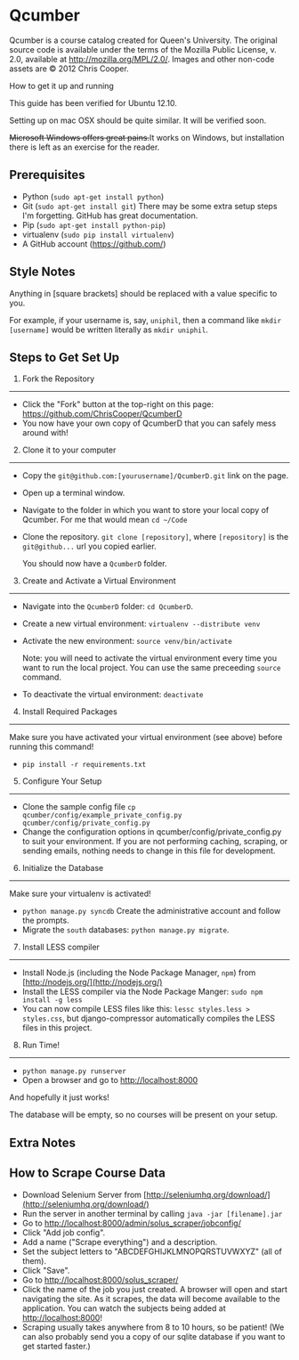 Qcumber
=======

Qcumber is a course catalog created for Queen's University. The original source code is available under the terms of the Mozilla Public License, v. 2.0, available at http://mozilla.org/MPL/2.0/. Images and other non-code assets are &copy; 2012 Chris Cooper.


How to get it up and running

This guide has been verified for Ubuntu 12.10.

Setting up on mac OSX should be quite similar. It will be verified soon.

<del>Microsoft Windows offers great pains.</del>It works on Windows, but installation there is left as an exercise for the reader.


Prerequisites
-------------

 * Python (`sudo apt-get install python`)
 * Git (`sudo apt-get install git`)
   There may be some extra setup steps I'm forgetting.
   GitHub has great documentation.
 * Pip (`sudo apt-get install python-pip`)
 * virtualenv (`sudo pip install virtualenv`)
 * A GitHub account (https://github.com/)


Style Notes
-----------

Anything in [square brackets] should be replaced with a value specific to you.

For example, if your username is, say, `uniphil`, then a command like
`mkdir [username]` would be written literally as `mkdir uniphil`.

Steps to Get Set Up
-------------------

1. Fork the Repository
----------------------

 * Click the "Fork" button at the top-right on this page:
   https://github.com/ChrisCooper/QcumberD
 * You now have your own copy of QcumberD that you can safely mess around with!


2. Clone it to your computer
----------------------------

 * Copy the `git@github.com:[yourusername]/QcumberD.git` link on the page.
 * Open up a terminal window.
 * Navigate to the folder in which you want to store your local copy of
   Qcumber. For me that would mean `cd ~/Code`
 * Clone the repository. `git clone [repository]`, where `[repository]` is the
   `git@github...` url you copied earlier. 

   You should now have a `QcumberD` folder.


3. Create and Activate a Virtual Environment
--------------------------------------------

 * Navigate into the `QcumberD` folder: `cd QcumberD`.
 * Create a new virtual environment: `virtualenv --distribute venv`
 * Activate the new environment: `source venv/bin/activate`

   Note: you will need to activate the virtual environment every time you want
   to run the local project. You can use the same preceeding `source` command.

 * To deactivate the virtual environment: `deactivate`

4. Install Required Packages
----------------------------

Make sure you have activated your virtual environment (see above) before running this command!

 * `pip install -r requirements.txt`


5. Configure Your Setup
-----------------------

 * Clone the sample config file `cp qcumber/config/example_private_config.py qcumber/config/private_config.py`
 * Change the configuration options in qcumber/config/private_config.py to suit your environment. If you are not performing caching, scraping, or sending emails, nothing needs to change in this file for development.


6. Initialize the Database
--------------------------

Make sure your virtualenv is activated!

 * `python manage.py syncdb`
   Create the administrative account and follow the prompts.
 * Migrate the `south` databases: `python manage.py migrate`.

7. Install LESS compiler
------------
* Install Node.js (including the Node Package Manager, `npm`) from [http://nodejs.org/](http://nodejs.org/)
* Install the LESS compiler via the Node Package Manger: `sudo npm install -g less`
* You can now compile LESS files like this: `lessc styles.less > styles.css`, but django-compressor automatically compiles the LESS files in this project.

8. Run Time!
------------

 * `python manage.py runserver`
 * Open a browser and go to [http://localhost:8000](http://localhost:8000)

And hopefully it just works!

The database will be empty, so no courses will be present on your setup.

Extra Notes
-----------

How to Scrape Course Data
-------------------------

 * Download Selenium Server from [http://seleniumhq.org/download/](http://seleniumhq.org/download/)
 * Run the server in another terminal by calling `java -jar [filename].jar`
 * Go to [http://localhost:8000/admin/solus_scraper/jobconfig/](http://localhost:8000/admin/solus_scraper/jobconfig/)
 * Click "Add job config".
 * Add a name ("Scrape everything") and a description.
 * Set the subject letters to "ABCDEFGHIJKLMNOPQRSTUVWXYZ" (all of them).
 * Click "Save".
 * Go to [http://localhost:8000/solus_scraper/](http://localhost:8000/solus_scraper/)
 * Click the name of the job you just created. A browser will open and start navigating the site. As it scrapes, the data will become available to the application. You can watch the subjects being added at [http://localhost:8000](http://localhost:8000)!
 * Scraping usually takes anywhere from 8 to 10 hours, so be patient! (We can also probably send you a copy of our sqlite database if you want to get started faster.)

